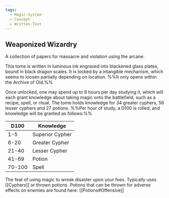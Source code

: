 ```yaml
---
tags:
  - Magic-System
  - Concept
  - Written-Text
---
```

## Weaponized Wizardry
A collection of papers for massacre and violation using the arcane.  

This tome is written in luminous ink engraved into blackened glass plates, bound in black dragon scales. It is locked by a intangible mechanism, which seems to loosen partially depending on location. 
%%It only opens within the Archive of Old.%% 

Once unlocked, one may spend up to 8 hours per day studying it, which will each grant knowledge about taking magic onto the battlefield, such as a recipe, spell, or ritual. 
The tome holds knowledge for 34 greater cyphers, 56 lesser cyphers and 27 potions. 
%%Per hour of study, a D100 is rolled, and knowledge will be granted as follows:%%

D100 |  Knowledge 
 -- | --
 1-5 | Superior Cypher
 6-20 | Greater Cypher
 21-40 | Lesser Cypher
 41-69 | Potion
 70-100 | Spell

The feat of using magic to wreak disaster upon your foes. 
Typically uses [[Cyphers]] or thrown potions. 
Potions that can be thrown for adverse effects on enemies are found here:
[[Potions#Offensive]]